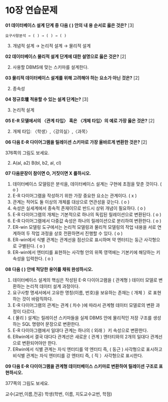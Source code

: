 # 10장 연습문제

**01 데이터베이스 설계 단계 중 다음 ( ) 안의 내 용 순서로 옳은 것은?** [3]

`요구사항분석 → ( ) → ( ) → ( )`

3. 개념적 설계 → 논리적 설계 → 물리적 설계

**02 데이터베이스 물리적 설계 단계에 대한 설명으로 옳은 것은?** [2]

2. 사용할 DBMS에 맞는 스키마를 설계한다.

**03 물리적 데이터베이스 설계를 위해 고려해야 하는 요소가 아닌 것은?** [2]

2. 종속성

**04 정규호壇 적용할 수 있는 설계 단계는?** [3]

3. 논리적 설계
   
**05 E-R 모델에서의 〈관계 타입〉 혹은 〈개체 타입〉의 예로 가장 옳은 것은?** [2]

2. 개체 타입: 〈학생〉,〈강의실〉,〈과목〉


**06 다음 E-R 다이어그램을 릴레이션 스키마로 가장 올바르게 변환한 것은?** [2]

376쪽의 그림도 보세요.

2. A(al, a2) B(bl, b2, al, cl)


**07 다음문장이 참이면 O, 거짓이면 X 를하시오.**

1. 데이터베이스 모델링은 분석을, 데이터베이스 설계는 구현에 초점을 맞춘 것이다. ( o )
2. E-R 다이어그램을 작성하기 위한 가장 중요한 요소는 관계이다. ( x )
3. 관계는 적어도 둘 이상의 개체를 대상으로 연관성을 갖는다. ( o )
4. 속성은 실세계에서 종속적 존재이므로 반드시 상위 개념이 필요하다. ( o )
5. E-R 다이어그램의 개체는 기본적으로 하나의 독립된 릴레이션으로 변환된다. ( o )
6. E-R 다이어그램에서 다중값 속성은 하나의 릴레이션으로 분리하여 변환한다. ( o )
7. ER-win 모델링 도구에서는 논리적 모델링과 물리적 모델링의 작업 내용을 서로 연계하여 두 작업 과정을 상호 전환하면서 진행할 수 있다. ( o )
8. ER-win에서 식별 관계는 관계선을 점선으로 표시하며 약 엔터티는 둥근 사각형으로 구별된다. ( o )
9. ER-win에서 엔터티를 표현하는 사각형 안의 위쪽 영역에는 기본키에 해당하는 키 속성을 입력한다. ( o )

**08 다음 ( ) 안에 적당한 용어를 채워 완성하시오.**

1. 데이터베이스 설계의 핵심은 작성된 E-R 다이아고램을 ( 관계형 ) 데이터 모델로 변환하는 논리적 데이터 설계 과정이다.
2. 요구사항 명세서에서 고유한 명칭(이름, 번호)을 보유하는 존재는 ( 개체 ）로 표현하는 것이 바람직하다.
3. E-R 다이어그램의 관계는 관계 ( 차수 )에 따라서 관계형 데이터 모델로의 변환 과정이 다르다.
4. ( 물리 ) 설계는 릴레이션 스키마들을 실제 DBMS 안에 물리적인 저장 구조를 생성하는 SQL 명령어 문장으로 변환한다.
5. E-R 다이아그램에서 일대다 관계는 하나의 ( 외래 ）키 속성으로 변환한다.
6. ERwin에서 결국 대다다 관계선은 새로운 ( 관계 ) 엔터티와의 2개의 일대다 관계선으로 변환되어야만 한다.
7. ERwin에서 식별 관계는 자식 엔터티를 약 엔터티 즉, ( 둥근 ) 사각형으로 표시하고 비식별 관계는 자식 엔터티를 강 엔터티 즉, ( 직 ）사각형으로 표시한다.

**09 다음 E-R 다이아그램을 관계형 데이터베이스 스키마로 변환하여 릴레이션 구조로 표현하시오.**

377쪽의 그림도 보세요.

교수(교번,이름,전공)    학생(학번, 이름, 지도교수교번, 학점)







